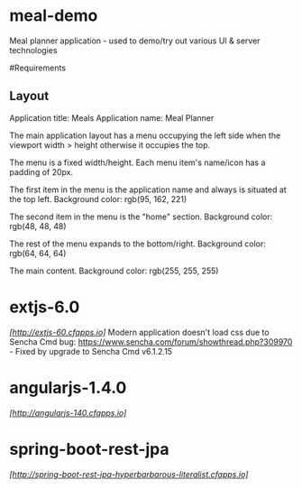 # meal-demo
Meal planner application - used to demo/try out various UI &amp; server technologies

#Requirements

## Layout

Application title: Meals
Application name: Meal Planner

The main application layout has a menu occupying the left side when the viewport width > height otherwise it occupies the top.

The menu is a fixed width/height. Each menu item's name/icon has a padding of 20px.

The first item in the menu is the application name and always is situated at the top left. Background color: rgb(95, 162, 221)

The second item in the menu is the "home" section. Background color: rgb(48, 48, 48)

The rest of the menu expands to the bottom/right. Background color: rgb(64, 64, 64)

The main content. Background color: rgb(255, 255, 255)

# extjs-6.0
*[http://extjs-60.cfapps.io]*
Modern application doesn't load css due to Sencha Cmd bug: https://www.sencha.com/forum/showthread.php?309970 - Fixed by upgrade to Sencha Cmd v6.1.2.15


# angularjs-1.4.0
*[http://angularjs-140.cfapps.io]*

# spring-boot-rest-jpa
*[http://spring-boot-rest-jpa-hyperbarbarous-literalist.cfapps.io]*